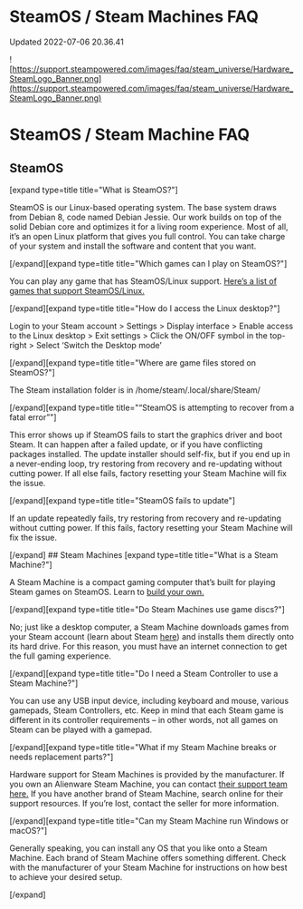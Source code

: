 # SteamOS / Steam Machines FAQ
Updated 2022-07-06 20.36.41

![https://support.steampowered.com/images/faq/steam_universe/Hardware_SteamLogo_Banner.png](https://support.steampowered.com/images/faq/steam_universe/Hardware_SteamLogo_Banner.png)  
  
  # **SteamOS / Steam Machine FAQ**
  ## SteamOS
 [expand type=title title="What is SteamOS?"]  
  
SteamOS is our Linux-based operating system. The base system draws from Debian 8, code named Debian Jessie. Our work builds on top of the solid Debian core and optimizes it for a living room experience. Most of all, it’s an open Linux platform that gives you full control. You can take charge of your system and install the software and content that you want.  
  
[/expand][expand type=title title="Which games can I play on SteamOS?"]  
  
You can play any game that has SteamOS/Linux support. [Here’s a list of games that support SteamOS/Linux.](http://store.steampowered.com/search/?term=&sort_by=_ASC&os=linux&page=1)  
  
[/expand][expand type=title title="How do I access the Linux desktop?"]  
  
Login to your Steam account > Settings > Display interface > Enable access to the Linux desktop > Exit settings > Click the ON/OFF symbol in the top-right > Select ‘Switch the Desktop mode’  
  
[/expand][expand type=title title="Where are game files stored on SteamOS?"]  
  
The Steam installation folder is in /home/steam/.local/share/Steam/  
  
[/expand][expand type=title title="“SteamOS is attempting to recover from a fatal error”"]  
  
This error shows up if SteamOS fails to start the graphics driver and boot Steam. It can happen after a failed update, or if you have conflicting packages installed. The update installer should self-fix, but if you end up in a never-ending loop, try restoring from recovery and re-updating without cutting power. If all else fails, factory resetting your Steam Machine will fix the issue.  
  
[/expand][expand type=title title="SteamOS fails to update"]  
  
If an update repeatedly fails, try restoring from recovery and re-updating without cutting power. If this fails, factory resetting your Steam Machine will fix the issue.  
  
[/expand] ## Steam Machines
 [expand type=title title="What is a Steam Machine?"]  
  
A Steam Machine is a compact gaming computer that’s built for playing Steam games on SteamOS. Learn to [build your own.](http://store.steampowered.com/steamos/)  
  
[/expand][expand type=title title="Do Steam Machines use game discs?"]  
  
No; just like a desktop computer, a Steam Machine downloads games from your Steam account (learn about Steam [here](http://store.steampowered.com/about/)) and installs them directly onto its hard drive. For this reason, you must have an internet connection to get the full gaming experience.  
  
[/expand][expand type=title title="Do I need a Steam Controller to use a Steam Machine?"]  
  
You can use any USB input device, including keyboard and mouse, various gamepads, Steam Controllers, etc. Keep in mind that each Steam game is different in its controller requirements – in other words, not all games on Steam can be played with a gamepad.  
  
[/expand][expand type=title title="What if my Steam Machine breaks or needs replacement parts?"]  
  
Hardware support for Steam Machines is provided by the manufacturer. If you own an Alienware Steam Machine, you can contact [their support team here.](https://www.dell.com/support/contents/en-us/article/product-support/self-support-knowledgebase/dell-gaming/alienware-hive?~ck=mn) If you have another brand of Steam Machine, search online for their support resources. If you’re lost, contact the seller for more information.  
  
[/expand][expand type=title title="Can my Steam Machine run Windows or macOS?"]  
  
Generally speaking, you can install any OS that you like onto a Steam Machine. Each brand of Steam Machine offers something different. Check with the manufacturer of your Steam Machine for instructions on how best to achieve your desired setup.  
  
[/expand]   
  
